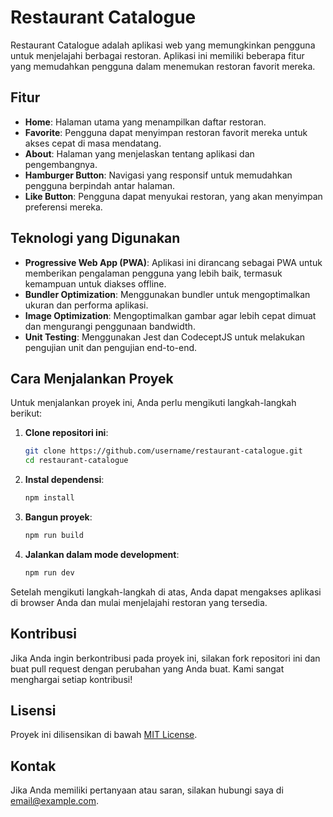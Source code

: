 # Restaurant Catalogue

Restaurant Catalogue adalah aplikasi web yang memungkinkan pengguna untuk menjelajahi berbagai restoran. Aplikasi ini memiliki beberapa fitur yang memudahkan pengguna dalam menemukan restoran favorit mereka.

## Fitur

- **Home**: Halaman utama yang menampilkan daftar restoran.
- **Favorite**: Pengguna dapat menyimpan restoran favorit mereka untuk akses cepat di masa mendatang.
- **About**: Halaman yang menjelaskan tentang aplikasi dan pengembangnya.
- **Hamburger Button**: Navigasi yang responsif untuk memudahkan pengguna berpindah antar halaman.
- **Like Button**: Pengguna dapat menyukai restoran, yang akan menyimpan preferensi mereka.

## Teknologi yang Digunakan

- **Progressive Web App (PWA)**: Aplikasi ini dirancang sebagai PWA untuk memberikan pengalaman pengguna yang lebih baik, termasuk kemampuan untuk diakses offline.
- **Bundler Optimization**: Menggunakan bundler untuk mengoptimalkan ukuran dan performa aplikasi.
- **Image Optimization**: Mengoptimalkan gambar agar lebih cepat dimuat dan mengurangi penggunaan bandwidth.
- **Unit Testing**: Menggunakan Jest dan CodeceptJS untuk melakukan pengujian unit dan pengujian end-to-end.

## Cara Menjalankan Proyek

Untuk menjalankan proyek ini, Anda perlu mengikuti langkah-langkah berikut:

1. **Clone repositori ini**:
    ```bash
    git clone https://github.com/username/restaurant-catalogue.git
    cd restaurant-catalogue
    ```

2. **Instal dependensi**:
    ```bash
    npm install
    ```

3. **Bangun proyek**:
    ```bash
    npm run build
    ```

4. **Jalankan dalam mode development**:
    ```bash
    npm run dev
    ```

Setelah mengikuti langkah-langkah di atas, Anda dapat mengakses aplikasi di browser Anda dan mulai menjelajahi restoran yang tersedia.

## Kontribusi

Jika Anda ingin berkontribusi pada proyek ini, silakan fork repositori ini dan buat pull request dengan perubahan yang Anda buat. Kami sangat menghargai setiap kontribusi!

## Lisensi

Proyek ini dilisensikan di bawah [MIT License](LICENSE).

## Kontak

Jika Anda memiliki pertanyaan atau saran, silakan hubungi saya di [email@example.com](mailto:email@example.com).
